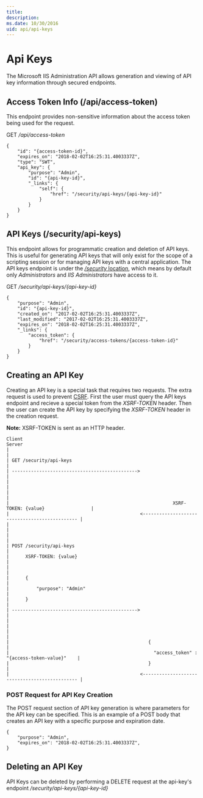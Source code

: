 ```yaml
---
title: 
description: 
ms.date: 10/30/2016
uid: api/api-keys
---
```


# Api Keys

The Microsoft IIS Administration API allows generation and viewing of API key information through secured endpoints.

## Access Token Info (/api/access-token)

This endpoint provides non-sensitive information about the access token being used for the request.

GET _/api/access-token_
```
{
    "id": "{access-token-id}",
    "expires_on": "2018-02-02T16:25:31.4003337Z",
    "type": "SWT",
    "api_key": {
        "purpose": "Admin",
        "id": "{api-key-id}",
        "_links": {
            "self": {
                "href": "/security/api-keys/{api-key-id}"
            }
        }
    }
}
```

## API Keys (/security/api-keys)

This endpoint allows for programmatic creation and deletion of API keys. This is useful for generating API keys that will only exist for the scope of a scripting session or for managing API keys with a central application. The API keys endpoint is under the [_/security_ location](../security/integrated/authorization.md#route-based-authorization), which means by default only _Administrators_ and _IIS Administrators_ have access to it.

GET _/security/api-keys/{api-key-id}_
```
{
    "purpose": "Admin",
    "id": "{api-key-id}",
    "created_on": "2017-02-02T16:25:31.4003337Z",
    "last_modified": "2017-02-02T16:25:31.4003337Z",
    "expires_on": "2018-02-02T16:25:31.4003337Z",
    "_links": {
        "access_token": {
            "href": "/security/access-tokens/{access-token-id}"
        }
    }
}
```

## Creating an API Key

Creating an API key is a special task that requires two requests. The extra request is used to prevent [CSRF](https://www.owasp.org/index.php/Cross-Site_Request_Forgery_(CSRF)). First the user must query the API keys endpoint and recieve a special token from the _XSRF-TOKEN_ header. Then the user can create the API key by specifying the _XSRF-TOKEN_ header in the creation request.

**Note:** XSRF-TOKEN is sent as an HTTP header.

```
Client                                                                                      Server
|                                                                                                |
| GET /security/api-keys                                                                         |
| ---------------------------------------------->                                                |
|                                                                                                |
|                                                                                                |
|                                                            XSRF-TOKEN: {value}                 |
|                                                <---------------------------------------------- |
|                                                                                                |
|                                                                                                |
| POST /security/api-keys                                                                        |
|      XSRF-TOKEN: {value}                                                                       |
|                                                                                                |
|      {                                                                                         |
|          "purpose": "Admin"                                                                    |
|      }                                                                                         |
| ---------------------------------------------->                                                |
|                                                                                                |
|                                                                                                |
|                                                   {                                            |
|                                                     "access_token" : "{access-token-value}"    |
|                                                   }                                            |
|                                                <---------------------------------------------- |
```

### POST Request for API Key Creation

The POST request section of API key generation is where parameters for the API key can be specified. This is an example of a POST body that creates an API key with a specific purpose and expiration date.

```
{
    "purpose": "Admin",
    "expires_on": "2018-02-02T16:25:31.4003337Z",
}
```

## Deleting an API Key

API Keys can be deleted by performing a DELETE request at the api-key's endpoint _/security/api-keys/{api-key-id}_